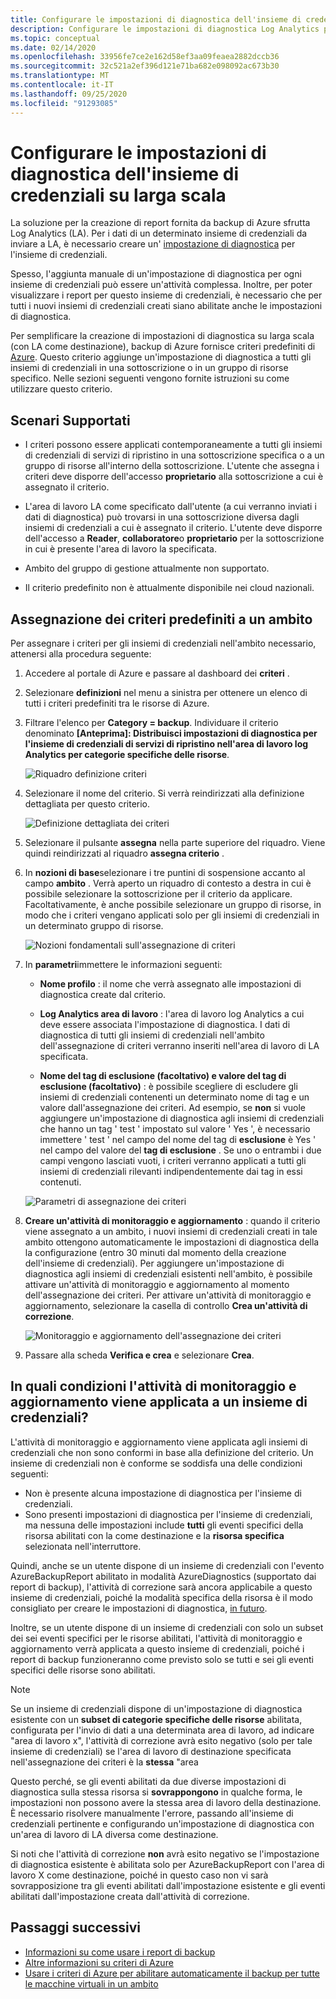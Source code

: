 ```yaml
---
title: Configurare le impostazioni di diagnostica dell'insieme di credenziali su larga scala
description: Configurare le impostazioni di diagnostica Log Analytics per tutti gli insiemi di credenziali in un determinato ambito usando criteri di Azure
ms.topic: conceptual
ms.date: 02/14/2020
ms.openlocfilehash: 33956fe7ce2e162d58ef3aa09feaea2882dccb36
ms.sourcegitcommit: 32c521a2ef396d121e71ba682e098092ac673b30
ms.translationtype: MT
ms.contentlocale: it-IT
ms.lasthandoff: 09/25/2020
ms.locfileid: "91293085"
---
```

# <a name="configure-vault-diagnostics-settings-at-scale"></a>Configurare le impostazioni di diagnostica dell'insieme di credenziali su larga scala

La soluzione per la creazione di report fornita da backup di Azure sfrutta Log Analytics (LA). Per i dati di un determinato insieme di credenziali da inviare a LA, è necessario creare un' [impostazione di diagnostica](./backup-azure-diagnostic-events.md) per l'insieme di credenziali.

Spesso, l'aggiunta manuale di un'impostazione di diagnostica per ogni insieme di credenziali può essere un'attività complessa. Inoltre, per poter visualizzare i report per questo insieme di credenziali, è necessario che per tutti i nuovi insiemi di credenziali creati siano abilitate anche le impostazioni di diagnostica.

Per semplificare la creazione di impostazioni di diagnostica su larga scala (con LA come destinazione), backup di Azure fornisce criteri predefiniti di [Azure](../governance/policy/index.yml). Questo criterio aggiunge un'impostazione di diagnostica a tutti gli insiemi di credenziali in una sottoscrizione o in un gruppo di risorse specifico. Nelle sezioni seguenti vengono fornite istruzioni su come utilizzare questo criterio.

## <a name="supported-scenarios"></a>Scenari Supportati

* I criteri possono essere applicati contemporaneamente a tutti gli insiemi di credenziali di servizi di ripristino in una sottoscrizione specifica o a un gruppo di risorse all'interno della sottoscrizione. L'utente che assegna i criteri deve disporre dell'accesso **proprietario** alla sottoscrizione a cui è assegnato il criterio.

* L'area di lavoro LA come specificato dall'utente (a cui verranno inviati i dati di diagnostica) può trovarsi in una sottoscrizione diversa dagli insiemi di credenziali a cui è assegnato il criterio. L'utente deve disporre dell'accesso a **Reader**, **collaboratore**o **proprietario** per la sottoscrizione in cui è presente l'area di lavoro la specificata.

* Ambito del gruppo di gestione attualmente non supportato.

* Il criterio predefinito non è attualmente disponibile nei cloud nazionali.

## <a name="assigning-the-built-in-policy-to-a-scope"></a>Assegnazione dei criteri predefiniti a un ambito

Per assegnare i criteri per gli insiemi di credenziali nell'ambito necessario, attenersi alla procedura seguente:

1. Accedere al portale di Azure e passare al dashboard dei **criteri** .
2. Selezionare **definizioni** nel menu a sinistra per ottenere un elenco di tutti i criteri predefiniti tra le risorse di Azure.
3. Filtrare l'elenco per **Category = backup**. Individuare il criterio denominato **[Anteprima]: Distribuisci impostazioni di diagnostica per l'insieme di credenziali di servizi di ripristino nell'area di lavoro log Analytics per categorie specifiche delle risorse**.

    ![Riquadro definizione criteri](./media/backup-azure-policy-configure-diagnostics/policy-definition-blade.png)

4. Selezionare il nome del criterio. Si verrà reindirizzati alla definizione dettagliata per questo criterio.

    ![Definizione dettagliata dei criteri](./media/backup-azure-policy-configure-diagnostics/detailed-policy-definition.png)

5. Selezionare il pulsante **assegna** nella parte superiore del riquadro. Viene quindi reindirizzati al riquadro **assegna criterio** .

6. In **nozioni di base**selezionare i tre puntini di sospensione accanto al campo **ambito** . Verrà aperto un riquadro di contesto a destra in cui è possibile selezionare la sottoscrizione per il criterio da applicare. Facoltativamente, è anche possibile selezionare un gruppo di risorse, in modo che i criteri vengano applicati solo per gli insiemi di credenziali in un determinato gruppo di risorse.

    ![Nozioni fondamentali sull'assegnazione di criteri](./media/backup-azure-policy-configure-diagnostics/policy-assignment-basics.png)

7. In **parametri**immettere le informazioni seguenti:

    * **Nome profilo** : il nome che verrà assegnato alle impostazioni di diagnostica create dal criterio.
    * **Log Analytics area di lavoro** : l'area di lavoro log Analytics a cui deve essere associata l'impostazione di diagnostica. I dati di diagnostica di tutti gli insiemi di credenziali nell'ambito dell'assegnazione di criteri verranno inseriti nell'area di lavoro di LA specificata.

    * **Nome del tag di esclusione (facoltativo) e valore del tag di esclusione (facoltativo)** : è possibile scegliere di escludere gli insiemi di credenziali contenenti un determinato nome di tag e un valore dall'assegnazione dei criteri. Ad esempio, se **non** si vuole aggiungere un'impostazione di diagnostica agli insiemi di credenziali che hanno un tag ' test ' impostato sul valore ' Yes ', è necessario immettere ' test ' nel campo del nome del tag di **esclusione** è Yes ' nel campo del valore del **tag di esclusione** . Se uno o entrambi i due campi vengono lasciati vuoti, i criteri verranno applicati a tutti gli insiemi di credenziali rilevanti indipendentemente dai tag in essi contenuti.

    ![Parametri di assegnazione dei criteri](./media/backup-azure-policy-configure-diagnostics/policy-assignment-parameters.png)

8. **Creare un'attività di monitoraggio e aggiornamento** : quando il criterio viene assegnato a un ambito, i nuovi insiemi di credenziali creati in tale ambito ottengono automaticamente le impostazioni di diagnostica della la configurazione (entro 30 minuti dal momento della creazione dell'insieme di credenziali). Per aggiungere un'impostazione di diagnostica agli insiemi di credenziali esistenti nell'ambito, è possibile attivare un'attività di monitoraggio e aggiornamento al momento dell'assegnazione dei criteri. Per attivare un'attività di monitoraggio e aggiornamento, selezionare la casella di controllo **Crea un'attività di correzione**.

    ![Monitoraggio e aggiornamento dell'assegnazione dei criteri](./media/backup-azure-policy-configure-diagnostics/policy-assignment-remediation.png)

9. Passare alla scheda **Verifica e crea** e selezionare **Crea**.

## <a name="under-what-conditions-will-the-remediation-task-apply-to-a-vault"></a>In quali condizioni l'attività di monitoraggio e aggiornamento viene applicata a un insieme di credenziali?

L'attività di monitoraggio e aggiornamento viene applicata agli insiemi di credenziali che non sono conformi in base alla definizione del criterio. Un insieme di credenziali non è conforme se soddisfa una delle condizioni seguenti:

* Non è presente alcuna impostazione di diagnostica per l'insieme di credenziali.
* Sono presenti impostazioni di diagnostica per l'insieme di credenziali, ma nessuna delle impostazioni include **tutti** gli eventi specifici della risorsa abilitati con la come destinazione e la **risorsa specifica** selezionata nell'interruttore.

Quindi, anche se un utente dispone di un insieme di credenziali con l'evento AzureBackupReport abilitato in modalità AzureDiagnostics (supportato dai report di backup), l'attività di correzione sarà ancora applicabile a questo insieme di credenziali, poiché la modalità specifica della risorsa è il modo consigliato per creare le impostazioni di diagnostica, [in futuro](./backup-azure-diagnostic-events.md#legacy-event).

Inoltre, se un utente dispone di un insieme di credenziali con solo un subset dei sei eventi specifici per le risorse abilitati, l'attività di monitoraggio e aggiornamento verrà applicata a questo insieme di credenziali, poiché i report di backup funzioneranno come previsto solo se tutti e sei gli eventi specifici delle risorse sono abilitati.

> [!NOTE]
>
> Se un insieme di credenziali dispone di un'impostazione di diagnostica esistente con un **subset di categorie specifiche delle risorse** abilitata, configurata per l'invio di dati a una determinata area di lavoro, ad indicare "area di lavoro x", l'attività di correzione avrà esito negativo (solo per tale insieme di credenziali) se l'area di lavoro di destinazione specificata nell'assegnazione dei criteri è la **stessa** "area
>
>Questo perché, se gli eventi abilitati da due diverse impostazioni di diagnostica sulla stessa risorsa si **sovrappongono** in qualche forma, le impostazioni non possono avere la stessa area di lavoro della destinazione. È necessario risolvere manualmente l'errore, passando all'insieme di credenziali pertinente e configurando un'impostazione di diagnostica con un'area di lavoro di LA diversa come destinazione.
>
> Si noti che l'attività di correzione **non** avrà esito negativo se l'impostazione di diagnostica esistente è abilitata solo per AzureBackupReport con l'area di lavoro X come destinazione, poiché in questo caso non vi sarà sovrapposizione tra gli eventi abilitati dall'impostazione esistente e gli eventi abilitati dall'impostazione creata dall'attività di correzione.

## <a name="next-steps"></a>Passaggi successivi

* [Informazioni su come usare i report di backup](./configure-reports.md)
* [Altre informazioni su criteri di Azure](../governance/policy/index.yml)
* [Usare i criteri di Azure per abilitare automaticamente il backup per tutte le macchine virtuali in un ambito](./backup-azure-auto-enable-backup.md)
